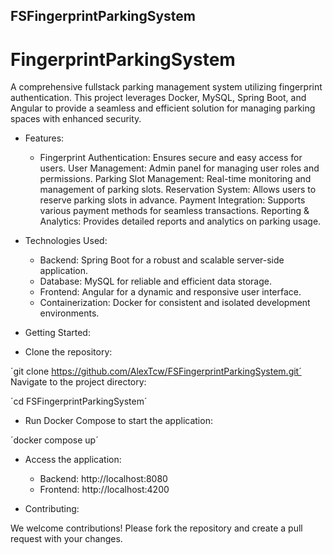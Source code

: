 ## FSFingerprintParkingSystem

# FingerprintParkingSystem

A comprehensive fullstack parking management system utilizing fingerprint authentication. This project leverages Docker, MySQL, Spring Boot, and Angular to provide a seamless and efficient solution for managing parking spaces with enhanced security.

- Features:

  - Fingerprint Authentication: Ensures secure and easy access for users.
User Management: Admin panel for managing user roles and permissions.
Parking Slot Management: Real-time monitoring and management of parking slots.
Reservation System: Allows users to reserve parking slots in advance.
Payment Integration: Supports various payment methods for seamless transactions.
Reporting & Analytics: Provides detailed reports and analytics on parking usage.

- Technologies Used:
  - Backend: Spring Boot for a robust and scalable server-side application.
  - Database: MySQL for reliable and efficient data storage.
  - Frontend: Angular for a dynamic and responsive user interface.
  - Containerization: Docker for consistent and isolated development environments.
- Getting Started:

- Clone the repository:

´git clone https://github.com/AlexTcw/FSFingerprintParkingSystem.git´
Navigate to the project directory:

´cd FSFingerprintParkingSystem´
  
- Run Docker Compose to start the application:
  
´docker compose up´

- Access the application:
  - Backend: http://localhost:8080
  - Frontend: http://localhost:4200

- Contributing:

We welcome contributions! Please fork the repository and create a pull request with your changes.
